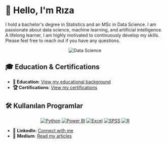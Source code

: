# 👋 Hello, I'm Rıza

I hold a bachelor's degree in Statistics and an MSc in Data Science. I am passionate about data science, machine learning, and artificial intelligence. A lifelong learner, I am highly motivated to continuously develop my skills. Please feel free to reach out if you have any questions.

<div align="center">

![Data Science](https://user-images.githubusercontent.com/74038190/212749447-bfb7e725-6987-49d9-ae85-2015e3e7cc41.gif)

</div>

## 🎓 Education & Certifications

- **🏫 Education**: [View my educational background](https://www.linkedin.com/in/r%C4%B1zakutlu/details/education/)
- **🏆 Certifications**: [View my certifications](https://www.linkedin.com/in/r%C4%B1zakutlu/details/certifications/)



## 🛠️ Kullanılan Programlar


<div align="center">

[![Python](https://img.shields.io/badge/Python-3776AB?style=for-the-badge&logo=python&logoColor=white)](https://python.org/)
[![Power BI](https://img.shields.io/badge/Power_BI-F2C811?style=for-the-badge&logo=powerbi&logoColor=black)](https://powerbi.microsoft.com/)
[![Excel](https://img.shields.io/badge/Excel-217346?style=for-the-badge&logo=microsoftexcel&logoColor=white)](https://office.com/excel)
[![SPSS](https://img.shields.io/badge/SPSS-1F72C6?style=for-the-badge&logo=ibm&logoColor=white)](https://www.ibm.com/products/spss-statistics)
[![R](https://img.shields.io/badge/R-276DC3?style=for-the-badge&logo=r&logoColor=white)](https://www.r-project.org/)

</div>


- 💼 **LinkedIn**: [Connect with me](https://www.linkedin.com/in/r%C4%B1zakutlu)
- 📝 **Medium**: [Read my articles](https://medium.com/@rza.kutluu)

